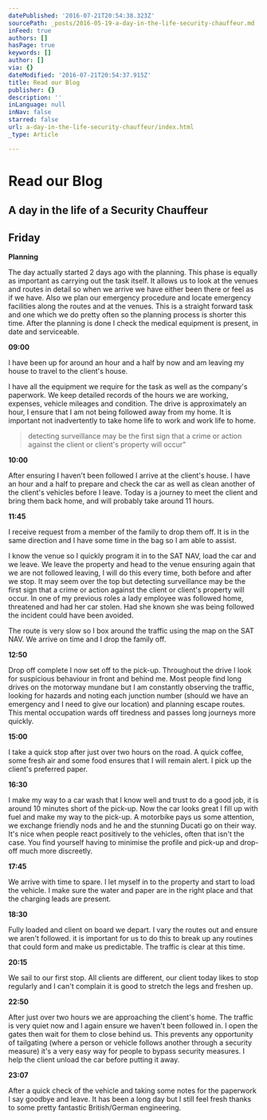 ```yaml
---
datePublished: '2016-07-21T20:54:38.323Z'
sourcePath: _posts/2016-05-19-a-day-in-the-life-security-chauffeur.md
inFeed: true
authors: []
hasPage: true
keywords: []
author: []
via: {}
dateModified: '2016-07-21T20:54:37.915Z'
title: Read our Blog
publisher: {}
description: ''
inLanguage: null
inNav: false
starred: false
url: a-day-in-the-life-security-chauffeur/index.html
_type: Article

---
```

# Read our Blog

## A day in the life of a Security Chauffeur

## Friday

**Planning**

The day actually started 2 days ago with the planning. This phase is equally as important as carrying out the task itself. It allows us to look at the venues and routes in detail so when we arrive we have either been there or feel as if we have. Also we plan our emergency procedure and locate emergency facilities along the routes and at the venues. This is a straight forward task and one which we do pretty often so the planning process is shorter this time. After the planning is done I check the medical equipment is present, in date and serviceable.

**09:00**

I have been up for around an hour and a half by now and am leaving my house to travel to the client's house.

I have all the equipment we require for the task as well as the company's paperwork. We keep detailed records of the hours we are working, expenses, vehicle mileages and condition. The drive is approximately an hour, I ensure that I am not being followed away from my home. It is important not inadvertently to take home life to work and work life to home.

> detecting surveillance may be the first sign that a crime or action against the client or client's property will occur"

**10:00**

After ensuring I haven't been followed I arrive at the client's house. I have an hour and a half to prepare and check the car as well as clean another of the client's vehicles before I leave. Today is a journey to meet the client and bring them back home, and will probably take around 11 hours.

**11:45**

I receive request from a member of the family to drop them off. It is in the same direction and I have some time in the bag so I am able to assist.

I know the venue so I quickly program it in to the SAT NAV, load the car and we leave. We leave the property and head to the venue ensuring again that we are not followed leaving, I will do this every time, both before and after we stop. It may seem over the top but detecting surveillance may be the first sign that a crime or action against the client or client's property will occur. In one of my previous roles a lady employee was followed home, threatened and had her car stolen. Had she known she was being followed the incident could have been avoided.

The route is very slow so I box around the traffic using the map on the SAT NAV. We arrive on time and I drop the family off.

**12:50**

Drop off complete I now set off to the pick-up. Throughout the drive I look for suspicious behaviour in front and behind me. Most people find long drives on the motorway mundane but I am constantly observing the traffic, looking for hazards and noting each junction number (should we have an emergency and I need to give our location) and planning escape routes. This mental occupation wards off tiredness and passes long journeys more quickly.

**15:00**

I take a quick stop after just over two hours on the road. A quick coffee, some fresh air and some food ensures that I will remain alert. I pick up the client's preferred paper.

**16:30**

I make my way to a car wash that I know well and trust to do a good job, it is around 10 minutes short of the pick-up. Now the car looks great I fill up with fuel and make my way to the pick-up. A motorbike pays us some attention, we exchange friendly nods and he and the stunning Ducati go on their way. It's nice when people react positively to the vehicles, often that isn't the case. You find yourself having to minimise the profile and pick-up and drop-off much more discreetly.

**17:45**

We arrive with time to spare. I let myself in to the property and start to load the vehicle. I make sure the water and paper are in the right place and that the charging leads are present.

**18:30**

Fully loaded and client on board we depart. I vary the routes out and ensure we aren't followed. it is important for us to do this to break up any routines that could form and make us predictable. The traffic is clear at this time.

**20:15**

We sail to our first stop. All clients are different, our client today likes to stop regularly and I can't complain it is good to stretch the legs and freshen up.

**22:50**

After just over two hours we are approaching the client's home. The traffic is very quiet now and I again ensure we haven't been followed in. I open the gates then wait for them to close behind us. This prevents any opportunity of tailgating (where a person or vehicle follows another through a security measure) it's a very easy way for people to bypass security measures. I help the client unload the car before putting it away.

**23:07**

After a quick check of the vehicle and taking some notes for the paperwork I say goodbye and leave. It has been a long day but I still feel fresh thanks to some pretty fantastic British/German engineering.